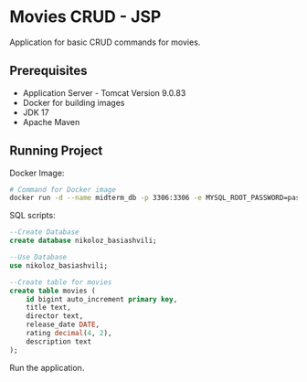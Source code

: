 # Movies CRUD - JSP

Application for basic CRUD commands for movies.

## Prerequisites
- Application Server - Tomcat Version 9.0.83
- Docker for building images
- JDK 17
- Apache Maven 

## Running Project
Docker Image:
```bash
# Command for Docker image
docker run -d --name midterm_db -p 3306:3306 -e MYSQL_ROOT_PASSWORD=password mysql:latest
```
SQL scripts:
```sql
--Create Database 
create database nikoloz_basiashvili;

--Use Database
use nikoloz_basiashvili;

--Create table for movies
create table movies (
    id bigint auto_increment primary key,
    title text,
    director text,
    release_date DATE,
    rating decimal(4, 2),
    description text
);
```
Run the application.

